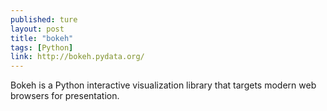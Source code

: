 ```yaml
---
published: ture
layout: post
title: "bokeh"
tags: [Python]
link: http://bokeh.pydata.org/
---
```


Bokeh is a Python interactive visualization library that targets modern web browsers for presentation. 
